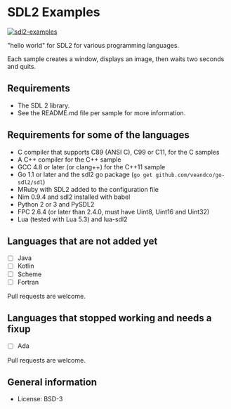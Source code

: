 SDL2 Examples
=============

[![sdl2-examples](https://github.com/xyproto/sdl2-examples/actions/workflows/main.yml/badge.svg)](https://github.com/xyproto/sdl2-examples/actions/workflows/main.yml)

"hello world" for SDL2 for various programming languages.

Each sample creates a window, displays an image, then waits two seconds and quits.


Requirements
------------

* The SDL 2 library.
* See the README.md file per sample for more information.


Requirements for some of the languages
--------------------------------------

* C compiler that supports C89 (ANSI C), C99 or C11, for the C samples
* A C++ compiler for the C++ sample
* GCC 4.8 or later (or clang++) for the C++11 sample
* Go 1.1 or later and the sdl2 go package (`go get github.com/veandco/go-sdl2/sdl`)
* MRuby with SDL2 added to the configuration file
* Nim 0.9.4 and sdl2 installed with babel
* Python 2 or 3 and PySDL2
* FPC 2.6.4 (or later than 2.4.0, must have Uint8, Uint16 and Uint32)
* Lua (tested with Lua 5.3) and lua-sdl2


Languages that are not added yet
--------------------------------

- [ ] Java
- [ ] Kotlin
- [ ] Scheme
- [ ] Fortran

Pull requests are welcome.


Languages that stopped working and needs a fixup
------------------------------------------------

- [ ] Ada

Pull requests are welcome.


General information
----------------------

* License: BSD-3
